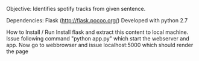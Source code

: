 Objective: Identifies spotify tracks from given sentence.

Dependencies: 
Flask (http://flask.pocoo.org/)
Developed with python 2.7

How to Install / Run
Install flask and extract this content to local machine. Issue following command "python app.py" which start the webserver and app. Now go to webbrowser and issue localhost:5000 which should render the page

